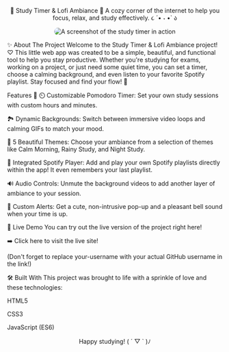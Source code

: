 <div align="center">

🌸 Study Timer & Lofi Ambiance 🌸
A cozy corner of the internet to help you focus, relax, and study effectively. ૮ ´• ˕ •` ა

</div>

<p align="center">
<img src="https://www.google.com/search?q=https://placehold.co/800x400/ffe4e1/ff69b4%3Ftext%3DYour%2BApp%2BScreenshot%2BHere" alt="A screenshot of the study timer in action" style="border-radius: 15px;"/>
</p>

✨ About The Project
Welcome to the Study Timer & Lofi Ambiance project! ♡ This little web app was created to be a simple, beautiful, and functional tool to help you stay productive. Whether you're studying for exams, working on a project, or just need some quiet time, you can set a timer, choose a calming background, and even listen to your favorite Spotify playlist. Stay focused and find your flow! 💖

Features 🎀
⏲️ Customizable Pomodoro Timer: Set your own study sessions with custom hours and minutes.

🏞️ Dynamic Backgrounds: Switch between immersive video loops and calming GIFs to match your mood.

🎨 5 Beautiful Themes: Choose your ambiance from a selection of themes like Calm Morning, Rainy Study, and Night Study.

🎵 Integrated Spotify Player: Add and play your own Spotify playlists directly within the app! It even remembers your last playlist.

🔊 Audio Controls: Unmute the background videos to add another layer of ambiance to your session.

🎉 Custom Alerts: Get a cute, non-intrusive pop-up and a pleasant bell sound when your time is up.

🚀 Live Demo
You can try out the live version of the project right here!

➡️ Click here to visit the live site!

(Don't forget to replace your-username with your actual GitHub username in the link!)

🛠️ Built With
This project was brought to life with a sprinkle of love and these technologies:

HTML5

CSS3

JavaScript (ES6)

<div align="center">

Happy studying! ( ´ ▽ ` )ﾉ

</div>
